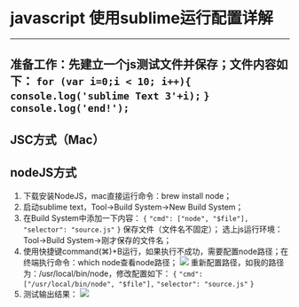 # javascript 使用sublime运行配置详解
---- 
准备工作：先建立一个js测试文件并保存；文件内容如下： 
`for (var i=0;i < 10; i++){` 
`console.log('sublime Text 3'+i);` 
`}` 
`console.log('end!');` 
---- 
## JSC方式（Mac）
## nodeJS方式
1. 下载安装NodeJS，mac直接运行命令：brew install node；
2. 启动sublime text，Tool-\>Build System-\>New Build System；
3. 在Build System中添加一下内容： 
	`{` 
	`"cmd": ["node", "$file"],` 
	`"selector": "source.js"` 
	`}` 
	保存文件（文件名不固定）； 
	选上js运行环境：Tool-\>Build System-\>刚才保存的文件名；
4. 使用快捷键command(⌘)+B运行，如果执行不成功，需要配置node路径；在终端执行命令：which node查看node路径；
	![][image-1] 
	重新配置路径，如我的路径为：/usr/local/bin/node，修改配置如下：
	`{` 
	`"cmd": ["/usr/local/bin/node", "$file"],` 
	`"selector": "source.js"` 
	`}` 
6. 测试输出结果： 
	![][image-2]


[image-1]:	DraggedImage.png
[image-2]:	DraggedImage-1.png